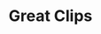 ---
title: "Great Clips"
url: /vancouver/great-clips-northeast-fourth-plain-boulevard/
shop: hairdresser
---